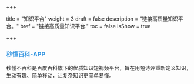 +++

title = "知识平台"
weight = 3
draft = false
description = "链接高质量知识平台。"
bref = "链接高质量知识平台."
toc = false
isShow = true

+++

### <font color=#3998e2>秒懂百科-APP</font>
秒懂不百科是百度百科旗下的优质知识短视频平台，旨在用短诗评重新定义知识，生动有趣、简单移动，让复杂知识更简单易懂。